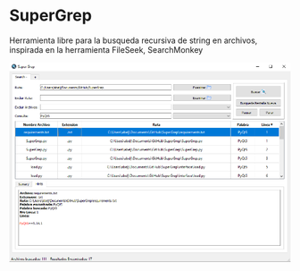 # SuperGrep
Herramienta libre para la busqueda recursiva de string en archivos, inspirada en la herramienta FileSeek, SearchMonkey

<img src="https://github.com/abeljm/SuperGrep/blob/master/image1.png">

